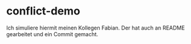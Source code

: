 # conflict-demo

Ich simuliere hiermit meinen Kollegen Fabian. Der hat auch an README gearbeitet und ein Commit gemacht.
